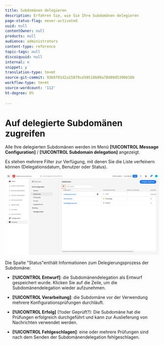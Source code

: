 ```yaml
---
title: Subdomänen delegieren
description: Erfahren Sie, wie Sie Ihre Subdomänen delegieren
page-status-flag: never-activated
uuid: null
contentOwner: null
products: null
audience: administrators
content-type: reference
topic-tags: null
discoiquuid: null
internal: n
snippet: y
translation-type: tm+mt
source-git-commit: 9368f01d2a15879ce58518b09a78d09d5390818b
workflow-type: tm+mt
source-wordcount: '112'
ht-degree: 0%

---
```



# Auf delegierte Subdomänen zugreifen

Alle Ihre delegierten Subdomänen werden im Menü **[!UICONTROL Message Configuration]** / **[!UICONTROL Subdomain delegation]** angezeigt.

Es stehen mehrere Filter zur Verfügung, mit denen Sie die Liste verfeinern können (Delegationsdatum, Benutzer oder Status).

![](../assets/subdomain-list.png)

Die Spalte &quot;Status&quot;enthält Informationen zum Delegierungsprozess der Subdomäne:

* **[!UICONTROL Entwurf]**: die Subdomänendelegation als Entwurf gespeichert wurde. Klicken Sie auf die Zeile, um die Subdomänendelegation wieder aufzunehmen.

* **[!UICONTROL Verarbeitung]**: die Subdomäne vor der Verwendung mehrere Konfigurationsprüfungen durchläuft.

* **[!UICONTROL Erfolg]** (!!oder Geprüft?): Die Subdomäne hat die Prüfungen erfolgreich durchgeführt und kann zur Auslieferung von Nachrichten verwendet werden.

* **[!UICONTROL Fehlgeschlagen]**: eine oder mehrere Prüfungen sind nach dem Senden der Subdomänendelegation fehlgeschlagen.
